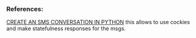 ### References:

[CREATE AN SMS CONVERSATION IN PYTHON](https://www.twilio.com/docs/sms/tutorials/how-to-create-sms-conversations-python)
this allows to use cockies and make statefulness responses for the msgs.